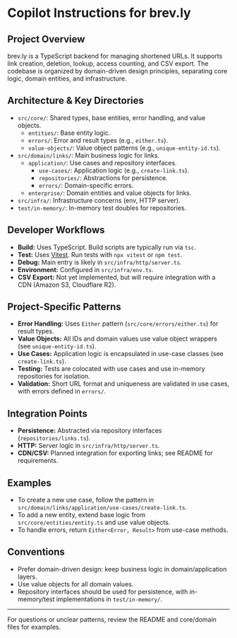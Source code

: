 # Copilot Instructions for brev.ly

## Project Overview
brev.ly is a TypeScript backend for managing shortened URLs. It supports link creation, deletion, lookup, access counting, and CSV export. The codebase is organized by domain-driven design principles, separating core logic, domain entities, and infrastructure.

## Architecture & Key Directories
- `src/core/`: Shared types, base entities, error handling, and value objects.
  - `entities/`: Base entity logic.
  - `errors/`: Error and result types (e.g., `either.ts`).
  - `value-objects/`: Value object patterns (e.g., `unique-entity-id.ts`).
- `src/domain/links/`: Main business logic for links.
  - `application/`: Use cases and repository interfaces.
    - `use-cases/`: Application logic (e.g., `create-link.ts`).
    - `repositories/`: Abstractions for persistence.
    - `errors/`: Domain-specific errors.
  - `enterprise/`: Domain entities and value objects for links.
- `src/infra/`: Infrastructure concerns (env, HTTP server).
- `test/in-memory/`: In-memory test doubles for repositories.

## Developer Workflows
- **Build:** Uses TypeScript. Build scripts are typically run via `tsc`.
- **Test:** Uses [Vitest](https://vitest.dev/). Run tests with `npx vitest` or `npm test`.
- **Debug:** Main entry is likely in `src/infra/http/server.ts`.
- **Environment:** Configured in `src/infra/env.ts`.
- **CSV Export:** Not yet implemented, but will require integration with a CDN (Amazon S3, Cloudflare R2).

## Project-Specific Patterns
- **Error Handling:** Uses `Either` pattern (`src/core/errors/either.ts`) for result types.
- **Value Objects:** All IDs and domain values use value object wrappers (see `unique-entity-id.ts`).
- **Use Cases:** Application logic is encapsulated in use-case classes (see `create-link.ts`).
- **Testing:** Tests are colocated with use cases and use in-memory repositories for isolation.
- **Validation:** Short URL format and uniqueness are validated in use cases, with errors defined in `errors/`.

## Integration Points
- **Persistence:** Abstracted via repository interfaces (`repositories/links.ts`).
- **HTTP:** Server logic in `src/infra/http/server.ts`.
- **CDN/CSV:** Planned integration for exporting links; see README for requirements.

## Examples
- To create a new use case, follow the pattern in `src/domain/links/application/use-cases/create-link.ts`.
- To add a new entity, extend base logic from `src/core/entities/entity.ts` and use value objects.
- To handle errors, return `Either<Error, Result>` from use-case methods.

## Conventions
- Prefer domain-driven design: keep business logic in domain/application layers.
- Use value objects for all domain values.
- Repository interfaces should be used for persistence, with in-memory/test implementations in `test/in-memory/`.

---
For questions or unclear patterns, review the README and core/domain files for examples.
